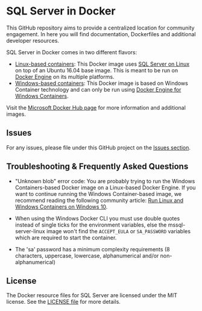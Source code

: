# SQL Server in Docker

This GitHub repository aims to provide a centralized location for community engagement. In here you will find documentation, Dockerfiles and additional developer resources. 

SQL Server in Docker comes in two different flavors:
- [Linux-based containers](https://github.com/Microsoft/mssql-docker/tree/master/linux): This Docker image uses [SQL Server on Linux](https://docs.microsoft.com/en-us/sql/linux/) on top of an Ubuntu 16.04 base image. This is meant to be run on [Docker Engine](https://www.docker.com/products/overview) on its multiple platforms.
- [Windows-based containers](https://github.com/Microsoft/mssql-docker/tree/master/windows): This Docker image is based on Windows Container technology and can only be run using [Docker Engine for Windows Containers](https://msdn.microsoft.com/en-us/virtualization/windowscontainers/docker/configure_docker_daemon).

Visit the [Microsoft Docker Hub page](https://hub.docker.com/u/microsoft) for more information and additional images.

## Issues

For any issues, please file under this GitHub project on the [Issues section](https://github.com/Microsoft/mssql-docker/issues).

## Troubleshooting & Frequently Asked Questions

- "Unknown blob" error code: You are probably trying to run the Windows Containers-based Docker image on a Linux-based Docker Engine. If you want to continue running the Windows Container-based image, we recommend reading the following community article: [Run Linux and Windows Containers on Windows 10](https://stefanscherer.github.io/run-linux-and-windows-containers-on-windows-10/).

- When using the Windows Docker CLI you must use double quotes instead of single ticks for the environment variables, else the mssql-server-linux image won't find the `ACCEPT_EULA` or `SA_PASSWORD` variables which are required to start the container.

- The 'sa' password has a minimum complexity requirements (8 characters, uppercase, lowercase, alphanumerical and/or non-alphanumerical)

## License

The Docker resource files for SQL Server are licensed under the MIT license.  See the [LICENSE file](LICENSE) for more details.

